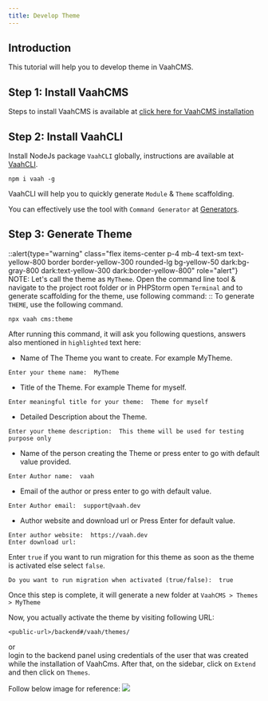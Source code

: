 ```yaml
---
title: Develop Theme
---
```


## Introduction

This tutorial will help you to develop theme in VaahCMS.



## Step 1: Install VaahCMS

Steps to install VaahCMS is available at [click here for VaahCMS installation](/vaahcms-2/getting-started/installation)



## Step 2: Install VaahCLI

Install NodeJs package `VaahCLI` globally, instructions are available at [VaahCLI](https://www.npmjs.com/package/vaah).

```shell
npm i vaah -g
```



VaahCLI will help you to quickly generate `Module` & `Theme` scaffolding.

You can effectively use the tool with `Command Generator` at [Generators](/vaahcms-2/generators).



## Step 3: Generate Theme

::alert{type="warning" class="flex items-center p-4 mb-4 text-sm text-yellow-800 border border-yellow-300 rounded-lg bg-yellow-50 dark:bg-gray-800 dark:text-yellow-300 dark:border-yellow-800" role="alert"}
NOTE:
Let's call the theme as `MyTheme`. Open the command line tool & navigate to the project root folder or in PHPStorm open `Terminal` and to generate scaffolding for the theme, use following command:
::
To generate `THEME`, use the following command.
```shell
npx vaah cms:theme
```

After running this command, it will ask you following questions, answers also mentioned in `highlighted` text here:

- Name of The Theme you want to create. For example MyTheme.
```
Enter your theme name:  MyTheme
```
- Title of the Theme. For example Theme for myself.
```
Enter meaningful title for your theme:  Theme for myself
```

- Detailed Description about the Theme.
```
Enter your theme description:  This theme will be used for testing purpose only
```
- Name of the person creating the Theme or press enter to go with default value provided.
```
Enter Author name:  vaah
```
- Email of the author or press enter to go with default value.
```
Enter Author email:  support@vaah.dev
```
- Author website and download url or Press Enter for default value.
```
Enter author website:  https://vaah.dev
Enter download url: 
```
Enter `true` if you want to run migration for this theme as soon as the theme
is activated else select `false`.
```
Do you want to run migration when activated (true/false):  true
```


Once this step is complete, it will generate a new folder at `VaahCMS > Themes > MyTheme`

Now, you actually activate the theme by visiting following URL:

```http request
<public-url>/backend#/vaah/themes/   
```
or   
login to the backend panel using credentials of the user that was created while the installation of VaahCms.
After that, on the sidebar, click on `Extend` and then click on `Themes`.

Follow below image for reference:
<img src="/images/user-auth-activate.png">
